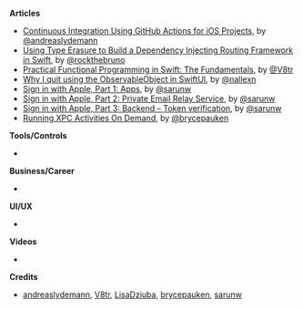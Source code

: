 
**Articles**

* [Continuous Integration Using GitHub Actions for iOS Projects](https://andreaslydemann.com/continuous-integration-using-github-actions-for-ios-projects/), by [@andreaslydemann](https://twitter.com/andreaslydemann)
* [Using Type Erasure to Build a Dependency Injecting Routing Framework in Swift](https://swiftrocks.com/using-type-erasure-to-build-a-dependency-injector-in-swift.html), by [@rockthebruno](https://twitter.com/rockthebruno)
* [Practical Functional Programming in Swift: The Fundamentals](https://www.vadimbulavin.com/swift-functional-programming-fundamentals/), by [@V8tr](https://twitter.com/V8tr)
* [Why I quit using the ObservableObject in SwiftUI](https://medium.com/flawless-app-stories/why-i-quit-using-the-observableobject-in-swiftui-11bc4b844ca0), by [@nallexn](https://twitter.com/nallexn)
* [Sign in with Apple, Part 1: Apps](https://sarunw.com/posts/sign-in-with-apple-1/), by [@sarunw](https://twitter.com/sarunw)
* [Sign in with Apple, Part 2: Private Email Relay Service](https://sarunw.com/posts/sign-in-with-apple-2/), by [@sarunw](https://twitter.com/sarunw)
* [Sign in with Apple, Part 3: Backend – Token verification](https://sarunw.com/posts/sign-in-with-apple-3/), by [@sarunw](https://twitter.com/sarunw)
* [Running XPC Activities On Demand](https://bryce.co/running-xpc-activities-on-demand/), by [@brycepauken](https://twitter.com/brycepauken)

**Tools/Controls**

* 

**Business/Career**

* 

**UI/UX**

* 

**Videos**

* 

**Credits**

* [andreaslydemann](https://github.com/andreaslydemann), [V8tr](https://github.com/V8tr), [LisaDziuba](https://github.com/lisadziuba), [brycepauken](https://github.com/brycepauken), [sarunw](https://github.com/sarunw)
